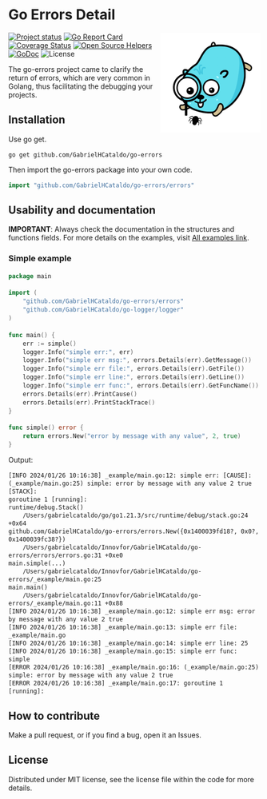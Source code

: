 Go Errors Detail
=================
<!--suppress ALL -->
<img align="right" src="gopher-debug.png" alt="">

[![Project status](https://img.shields.io/badge/version-v1.2.0-vividgreen.svg)](https://github.com/GabrielHCataldo/go-errors/releases/tag/v1.2.0)
[![Go Report Card](https://goreportcard.com/badge/github.com/GabrielHCataldo/go-errors)](https://goreportcard.com/report/github.com/GabrielHCataldo/go-errors)
[![Coverage Status](https://coveralls.io/repos/GabrielHCataldo/go-errors/badge.svg?branch=main&service=github)](https://coveralls.io/github/GabrielHCataldo/go-errors?branch=main)
[![Open Source Helpers](https://www.codetriage.com/gabrielhcataldo/go-errors/badges/users.svg)](https://www.codetriage.com/gabrielhcataldo/go-errors)
[![GoDoc](https://godoc.org/github/GabrielHCataldo/go-errors?status.svg)](https://pkg.go.dev/github.com/GabrielHCataldo/go-errors/errors)
![License](https://img.shields.io/dub/l/vibe-d.svg)

[//]: # ([![build workflow]&#40;https://github.com/GabrielHCataldo/go-errors/actions/workflows/go.yml/badge.svg&#41;]&#40;https://github.com/GabrielHCataldo/go-errors/actions&#41;)

[//]: # ([![Source graph]&#40;https://sourcegraph.com/github.com/go-errors/errors/-/badge.svg&#41;]&#40;https://sourcegraph.com/github.com/go-errors/errors?badge&#41;)

[//]: # ([![TODOs]&#40;https://badgen.net/https/api.tickgit.com/badgen/github.com/GabrielHCataldo/go-errors/errors&#41;]&#40;https://www.tickgit.com/browse?repo=github.com/GabrielHCataldo/go-errors&#41;)

The go-errors project came to clarify the return of errors, which are very common in Golang, thus facilitating the
debugging your projects.

Installation
------------

Use go get.

	go get github.com/GabrielHCataldo/go-errors

Then import the go-errors package into your own code.

```go
import "github.com/GabrielHCataldo/go-errors/errors"
```

Usability and documentation
------------
**IMPORTANT**: Always check the documentation in the structures and functions fields.
For more details on the examples, visit [All examples link](https://github/GabrielHCataldo/go-errors/blob/main/_example/main).

### Simple example

```go
package main

import (
    "github.com/GabrielHCataldo/go-errors/errors"
    "github.com/GabrielHCataldo/go-logger/logger"
)

func main() {
    err := simple()
    logger.Info("simple err:", err)
    logger.Info("simple err msg:", errors.Details(err).GetMessage())
    logger.Info("simple err file:", errors.Details(err).GetFile())
    logger.Info("simple err line:", errors.Details(err).GetLine())
    logger.Info("simple err func:", errors.Details(err).GetFuncName())
    errors.Details(err).PrintCause()
    errors.Details(err).PrintStackTrace()
}

func simple() error {
    return errors.New("error by message with any value", 2, true)
}
```

Output:

    [INFO 2024/01/26 10:16:38] _example/main.go:12: simple err: [CAUSE]: (_example/main.go:25) simple: error by message with any value 2 true [STACK]:
    goroutine 1 [running]:
    runtime/debug.Stack()
        /Users/gabrielcataldo/go/go1.21.3/src/runtime/debug/stack.go:24 +0x64
    github.com/GabrielHCataldo/go-errors/errors.New({0x1400039fd18?, 0x0?, 0x1400039fc38?})
        /Users/gabrielcataldo/Innovfor/GabrielHCataldo/go-errors/errors/errors.go:31 +0xe0
    main.simple(...)
        /Users/gabrielcataldo/Innovfor/GabrielHCataldo/go-errors/_example/main.go:25
    main.main()
        /Users/gabrielcataldo/Innovfor/GabrielHCataldo/go-errors/_example/main.go:11 +0x88
    [INFO 2024/01/26 10:16:38] _example/main.go:12: simple err msg: error by message with any value 2 true
    [INFO 2024/01/26 10:16:38] _example/main.go:13: simple err file: _example/main.go
    [INFO 2024/01/26 10:16:38] _example/main.go:14: simple err line: 25
    [INFO 2024/01/26 10:16:38] _example/main.go:15: simple err func: simple
    [ERROR 2024/01/26 10:16:38] _example/main.go:16: (_example/main.go:25) simple: error by message with any value 2 true
    [ERROR 2024/01/26 10:16:38] _example/main.go:17: goroutine 1 [running]:

How to contribute
------
Make a pull request, or if you find a bug, open it
an Issues.

License
-------
Distributed under MIT license, see the license file within the code for more details.